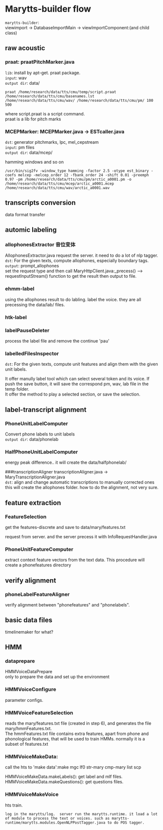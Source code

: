 Marytts-builder flow
===================
`marytts-builder`:  
 viewimport -> DatabaseImportMain -> viewImportComponent:(and child class)


raw acoustic
----------------------

### praat: praatPitchMarker.java
`lib`: install by apt-get. praat package.  
`input`: wav  
`output dir`: data/

```
praat /home/research/data/tts/cmu/temp/script.praat /home/research/data/tts/cmu/basenames.lst /home/research/data/tts/cmu/wav/ /home/research/data/tts/cmu/pm/ 100 500
```

where script.praat is a script command.   
praat is a lib for pitch marks

### MCEPMarker: MCEPMarker.java -> ESTcaller.java


`dst`: generator pitchmarks, lpc, mel_cepstream  
`input`: pm files  
`output dir`: data/mcep/

hamming windows and so on
 
```
/usr/bin/sig2fv -window_type hamming -factor 2.5 -otype est_binary -coefs melcep -melcep_order 12 -fbank_order 24 -shift 0.01 -preemph 0.97 -pm /home/research/data/tts/cmu/pm/arctic_a0001.pm -o /home/research/data/tts/cmu/mcep/arctic_a0001.mcep /home/research/data/tts/cmu/wav/arctic_a0001.wav
```


transcripts conversion
-----------------

data format transfer



automic labeling
-------------------------
### allophonesExtractor 音位变体 
AllophonesExtractor.java
request the server. it need to do a lot of nlp tagger.  
`dst`: For the given texts, compute allophones, especially boundary tags.  
`output`: prompt_allophones  
set the request type and then call MaryHttpClient.java:_precess() --> requestInputStream() function to get the result then output to file.

### ehmm-label
using the allophones result to do labling.
label the voice. they are all precessing the data/lab/ files.

### htk-label


### labelPauseDeleter
process the label file and remove the continue 'pau'


### labelledFilesInspector
`dst`: For the given texts, compute unit features and align them with the given unit labels.    
  
It offer manully label tool which can select several token and its voice. If push the save button, it will save the correspond pm, wav, lab file in the temp folder.  
It offer the method to play a selected section, or save the selection.




label-transcript alignment
----------------------------------
### PhoneUnitLabelComputer
Convert phone labels to unit labels  
`output dir`: data/phonelab


### HalfPhoneUnitLabelComputer
energy peak difference..
it will create the data/halfphonelab/

###transcriptionAligner
transcriptionAligner.java -> MaryTranscriptionAligner.java  
`dst`: align and change automatic transcriptions to manually corrected ones  
this will create the allophones folder. how to do the alignment, not very sure.





feature extraction
------------------------
### FeatureSelection
get the features-discrete and save to data/mary/features.txt


request from server. and the server precess it with InfoRequestHandler.java


### PhoneUnitFeatureComputer
 extract context feature vectors from the text data. This procedure will create a phonefeatures directory


verify alignment
----------------
### phoneLabelFeatureAligner
verify alignment between "phonefeatures" and "phonelabels".


basic data files
-------------
timelinemaker for what?



HMM
--------------
### dataprepare
HMMVoiceDataPrepare  
only to prepare the data and set up the environment


### HMMVoiceConfigure 
 parameter configs.


### HMMVoiceFeatureSelection
 reads the mary/features.txt file (created in step 6), and generates the file mary/hmmFeatures.txt.  
 The hmmFeatures.txt file contains extra features, apart from phone and phonological features, that will be used to train HMMs. normally it is a subset of features.txt


### HMMVoiceMakeData:
call the hts to 'make data':make mgc lf0 str-mary cmp-mary list scp 


HMMVoiceMakeData.makeLabels(): get label and mlf files.
HMMVoiceMakeData.makeQuestions(): get questions files.


### HMMVoiceMakeVoice 
hts train.


```
log in the marytts/log.  server run the marytts.runtime. it load a lot of module to process the text or voices. such as marytts-runtime/marytts.modules.OpenNLPPostTagger.java to do POS tagger.
```


